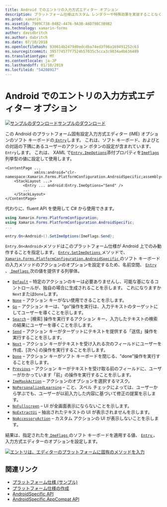 ```yaml
---
title: Android でのエントリの入力方式エディター オプション
description: プラットフォーム仕様はカスタム レンダラーや特殊効果を実装することなく、特定のプラットフォームでのみ利用できる機能の使用を可能にします。 この記事では、Android プラットフォームに固有のエントリのソフト キーボードのエディター オプションの入力方法を設定するを使用する方法について説明します。
ms.prod: xamarin
ms.assetid: 7909C738-04B2-4476-9A3B-A6D79BC3B9B2
ms.technology: xamarin-forms
author: davidbritch
ms.author: dabritch
ms.date: 07/10/2018
ms.openlocfilehash: 930614b2479d0edcdba74ed3f98a169491252c63
ms.sourcegitcommit: 395774577f7524b57035c5cca3c9034a4b636489
ms.translationtype: MT
ms.contentlocale: ja-JP
ms.lasthandoff: 01/10/2019
ms.locfileid: "54208917"
---
```

# <a name="entry-input-method-editor-options-on-android"></a>Android でのエントリの入力方式エディター オプション

[![サンプルのダウンロード](~/media/shared/download.png)サンプルのダウンロード](https://developer.xamarin.com/samples/xamarin-forms/userinterface/platformspecifics/)

この Android のプラットフォーム固有設定入力方式エディター (IME) オプションのソフト キーボードの[ `Entry`](xref:Xamarin.Forms.Entry)します。 これは、ソフト キーボード、およびとの対話の下隅にあるユーザーのアクション ボタンの設定が含まれています、`Entry`します。 これは、 XAML で[`Entry.ImeOptions`](xref:Xamarin.Forms.PlatformConfiguration.AndroidSpecific.Entry.ImeOptionsProperty)添付プロパティを[`ImeFlags`](xref:Xamarin.Forms.PlatformConfiguration.AndroidSpecific.ImeFlags)列挙型の値に設定して使用します。

```xaml
<ContentPage ...
             xmlns:android="clr-namespace:Xamarin.Forms.PlatformConfiguration.AndroidSpecific;assembly=Xamarin.Forms.Core">
    <StackLayout ...>
        <Entry ... android:Entry.ImeOptions="Send" />
        ...
    </StackLayout>
</ContentPage>
```

代わりに、fluent API を使用して C# から使用できます。

```csharp
using Xamarin.Forms.PlatformConfiguration;
using Xamarin.Forms.PlatformConfiguration.AndroidSpecific;
...

entry.On<Android>().SetImeOptions(ImeFlags.Send);
```

`Entry.On<Android>`メソッドはこのプラットフォーム仕様が Android 上でのみ動作することを指定します。 [ `Entry.SetImeOptions` ](xref:Xamarin.Forms.PlatformConfiguration.AndroidSpecific.Entry.SetImeOptions(Xamarin.Forms.IPlatformElementConfiguration{Xamarin.Forms.PlatformConfiguration.Android,Xamarin.Forms.Entry},Xamarin.Forms.PlatformConfiguration.AndroidSpecific.ImeFlags))メソッドで、 [ `Xamarin.Forms.PlatformConfiguration.AndroidSpecific` ](xref:Xamarin.Forms.PlatformConfiguration.AndroidSpecific)のソフト キーボードの入力メソッドのアクションのオプションを設定するため、名前空間、 [ `Entry` ](xref:Xamarin.Forms.Entry)、[ `ImeFlags` ](xref:Xamarin.Forms.PlatformConfiguration.AndroidSpecific.ImeFlags)次の値を提供する列挙体。

- [`Default`](xref:Xamarin.Forms.PlatformConfiguration.AndroidSpecific.ImeFlags.Default) – 特定のアクションのキーは必要ありませんし、可能な基になるコントロールが、独自の場合に生成されることを示します。 これになりますか`Next`または`Done`します。
- [`None`](xref:Xamarin.Forms.PlatformConfiguration.AndroidSpecific.ImeFlags.None) – アクション キーがない使用できることを示します。
- [`Go`](xref:Xamarin.Forms.PlatformConfiguration.AndroidSpecific.ImeFlags.Go) – アクション キーは、"go"操作を実行は、入力テキストのターゲットにしてユーザーを導くことを示します。
- [`Search`](xref:Xamarin.Forms.PlatformConfiguration.AndroidSpecific.ImeFlags.Search) – [検索] 操作を実行するアクション キー、入力したテキストの検索の結果にユーザーを導くことを示します。
- [`Send`](xref:Xamarin.Forms.PlatformConfiguration.AndroidSpecific.ImeFlags.Send) – アクション キーがターゲットにテキストを提供する「送信」操作を実行することを示します。
- [`Next`](xref:Xamarin.Forms.PlatformConfiguration.AndroidSpecific.ImeFlags.Next) – アクション キーがテキストを受け入れる次のフィールドにユーザーを作成、[次へ] の操作を実行することを示します。
- [`Done`](xref:Xamarin.Forms.PlatformConfiguration.AndroidSpecific.ImeFlags.Done) – アクション キーがソフト キーボードを閉じる、"done"操作を実行することを示します。
- [`Previous`](xref:Xamarin.Forms.PlatformConfiguration.AndroidSpecific.ImeFlags.Previous) – アクション キーがテキストを受け取る前のフィールドに、ユーザーがかかっています「前」の操作を実行することを示します。
- [`ImeMaskAction`](xref:Xamarin.Forms.PlatformConfiguration.AndroidSpecific.ImeFlags.ImeMaskAction) – アクションのオプションを選択するマスク。
- [`NoPersonalizedLearning`](xref:Xamarin.Forms.PlatformConfiguration.AndroidSpecific.ImeFlags.NoPersonalizedLearning) – こと、スペル チェックによっては、ユーザーから学ぶでも、ユーザーが以前入力した内容に基づいて修正の提案を示します。
- [`NoFullscreen`](xref:Xamarin.Forms.PlatformConfiguration.AndroidSpecific.ImeFlags.NoFullscreen) – UI が全画面表示にならないことを示します。
- [`NoExtractUi`](xref:Xamarin.Forms.PlatformConfiguration.AndroidSpecific.ImeFlags.NoExtractUi) – 抽出されたテキストの UI が表示されませんを示します。
- [`NoAccessoryAction`](xref:Xamarin.Forms.PlatformConfiguration.AndroidSpecific.ImeFlags.NoAccessoryAction) – カスタム アクションの UI が表示しないことを示します。

結果は、指定されたを[ `ImeFlags` ](xref:Xamarin.Forms.PlatformConfiguration.AndroidSpecific.ImeFlags)のソフト キーボードを適用する値、 [ `Entry` ](xref:Xamarin.Forms.Entry)、入力方式エディターのオプションを設定します。

[![エントリは、エディターのプラットフォームに固有のメソッドを入力](entry-ime-options-images/entry-imeoptions.png "エントリ エディターのプラットフォームに固有のメソッドの入力")](entry-ime-options-images/entry-imeoptions-large.png#lightbox "エントリ エディターのプラットフォームに固有のメソッドの入力")

## <a name="related-links"></a>関連リンク

- [プラットフォーム仕様 (サンプル)](https://developer.xamarin.com/samples/xamarin-forms/userinterface/platformspecifics/)
- [プラットフォーム仕様の作成](~/xamarin-forms/platform/platform-specifics/index.md#creating-platform-specifics)
- [AndroidSpecific API](xref:Xamarin.Forms.PlatformConfiguration.AndroidSpecific)
- [AndroidSpecific.AppCompat API](xref:Xamarin.Forms.PlatformConfiguration.AndroidSpecific.AppCompat)
